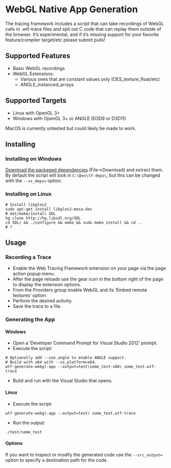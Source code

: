 WebGL Native App Generation
===========================

The tracing framework includes a script that can take recordings of WebGL calls in .wtf-trace files and spit out C code that can replay them outside of the browser. It’s experimental, and if it’s missing support for your favorite feature/compiler target/etc please submit pulls!

Supported Features
------------------

-   Basic WebGL recordings
-   WebGL Extensions:
    -   Various ones that are constant values only (OES\_texture\_float/etc)
    -   ANGLE\_instanced\_arrays

Supported Targets
-----------------

-   Linux with OpenGL 3+
-   Windows with OpenGL 3+ or ANGLE (D3D9 or D3D11)

MacOS is currently untested but could likely be made to work.

Installing
----------

### Installing on Windows

[Download the packaged dependencies](https://drive.google.com/file/d/0Bxv84C6yIt2IQVkzRUVVNk1aTlk/edit) (File-&gt;Download) and extract them. By default the script will look in `C:\Dev\tf-deps\`, but this can be changed with the `--vs_deps=` option.

### Installing on Linux

    # Install libgles2
    sudo apt-get install libgles2-mesa-dev
    # Get/make/install SDL
    hg clone http://hg.libsdl.org/SDL
    cd SDL/ && ./configure && make && sudo make install && cd ..
    # ?

Usage
-----

### Recording a Trace

-   Enable the Web Tracing Framework extension on your page via the page action popup menu.
-   After the page reloads use the gear icon in the bottom right of the page to display the extension options.
-   From the Providers group enable WebGL and its ‘Embed remote textures’ option.
-   Perform the desired activity.
-   Save the trace to a file.

### Generating the App

#### Windows

-   Open a ‘Developer Command Prompt for Visual Studio 2012’ prompt.
-   Execute the script:

<!-- -->

    # Optionally add --use_angle to enable ANGLE support.
    # Build with x64 with --vs_platform=x64.
    wtf-generate-webgl-app --output=test\some_test-x86\ some_test.wtf-trace

-   Build and run with the Visual Studio that opens.

#### Linux

-   Execute the script:

<!-- -->

    wtf-generate-webgl-app --output=test/ some_test.wtf-trace

-   Run the output:

<!-- -->

    ./test/some_test

#### Options

If you want to inspect or modify the generated code use the `--src_output=` option to specify a destination path for the code.
